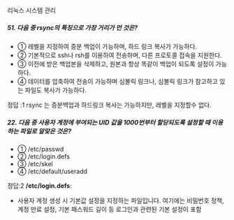 리눅스 시스템 관리


##### 51. 다음 중 rsync의 특징으로 가장 거리가 먼 것은?

- ① 레벨을 지정하여 증분 백업이 가능하며, 하드 링크 복사가 가능하다.
- ② 기본적으로 ssh나 rsh를 이용하여 전송하며, 다른 프로토콜 접속을 지원한다.
- ③ 이전에 받은 백업본을 삭제하고, 원본과 항상 똑같이 백업이 되도록 설정이 가능하다.
- ④ 데이터를 압축하여 전송이 가능하며 심볼릭 링크나, 심볼릭 링크가 참고하고 있는 파일도 복사가 가능하다.

정답 :1
rsync 는 증분백업과 하드링크 복사는 가능하지만, 레벨을 지정할수 없다.

##### 22. 다음 중 사용자 계정에 부여되는 UID 값을 1000번부터 할당되도록 설정할 때 이용하는 파일로 알맞은 것은?

- ① /etc/passwd
- ② /etc/login.defs
- ③ /etc/skel
- ④ /etc/default/useradd

정답:2
**/etc/login.defs**:
- 사용자 계정 생성 시 기본값 설정을 지정하는 파일입니다. 여기에는 비밀번호 정책, 계정 만료 설정, 기본 패스워드 길이 등 로그인과 관련된 기본 설정이 포함